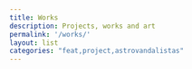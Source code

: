 ```yaml
---
title: Works
description: Projects, works and art
permalink: '/works/'
layout: list
categories: "feat,project,astrovandalistas"
---
```

